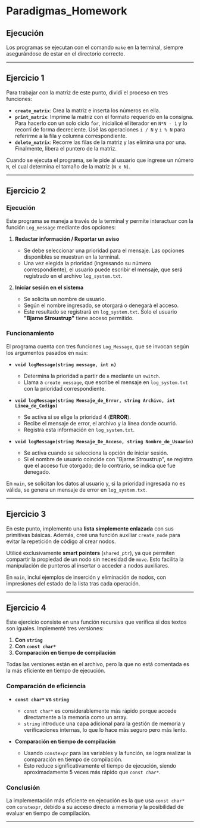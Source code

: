 # Paradigmas_Homework

## Ejecución
Los programas se ejecutan con el comando `make` en la terminal, siempre asegurándose de estar en el directorio correcto.

---

## Ejercicio 1
Para trabajar con la matriz de este punto, dividí el proceso en tres funciones:

- **`create_matrix`**: Crea la matriz e inserta los números en ella.
- **`print_matrix`**: Imprime la matriz con el formato requerido en la consigna. Para hacerlo con un solo ciclo `for`, inicialicé el iterador en `N*N - 1` y lo recorrí de forma decreciente. Usé las operaciones `i / N` y `i % N` para referirme a la fila y columna correspondiente.
- **`delete_matrix`**: Recorre las filas de la matriz y las elimina una por una. Finalmente, libera el puntero de la matriz.

Cuando se ejecuta el programa, se le pide al usuario que ingrese un número `N`, el cual determina el tamaño de la matriz (`N x N`).

---

## Ejercicio 2
### Ejecución
Este programa se maneja a través de la terminal y permite interactuar con la función `Log_message` mediante dos opciones:

1. **Redactar información / Reportar un aviso**
    - Se debe seleccionar una prioridad para el mensaje. Las opciones disponibles se muestran en la terminal.
    - Una vez elegida la prioridad (ingresando su número correspondiente), el usuario puede escribir el mensaje, que será registrado en el archivo `log_system.txt`.

2. **Iniciar sesión en el sistema**
    - Se solicita un nombre de usuario.
    - Según el nombre ingresado, se otorgará o denegará el acceso.
    - Este resultado se registrará en `log_system.txt`. Solo el usuario **"Bjarne Stroustrup"** tiene acceso permitido.

### Funcionamiento
El programa cuenta con tres funciones `Log_Message`, que se invocan según los argumentos pasados en `main`:

- **`void logMessage(string message, int n)`**
    - Determina la prioridad a partir de `n` mediante un `switch`.
    - Llama a `create_message`, que escribe el mensaje en `log_system.txt` con la prioridad correspondiente.

- **`void logMessage(string Mensaje_de_Error, string Archivo, int Linea_de_Codigo)`**
    - Se activa si se elige la prioridad 4 (**ERROR**).
    - Recibe el mensaje de error, el archivo y la línea donde ocurrió.
    - Registra esta información en `log_system.txt`.

- **`void logMessage(string Mensaje_De_Acceso, string Nombre_de_Usuario)`**
    - Se activa cuando se selecciona la opción de iniciar sesión.
    - Si el nombre de usuario coincide con "Bjarne Stroustrup", se registra que el acceso fue otorgado; de lo contrario, se indica que fue denegado.

En `main`, se solicitan los datos al usuario y, si la prioridad ingresada no es válida, se genera un mensaje de error en `log_system.txt`.

---

## Ejercicio 3
En este punto, implemento una **lista simplemente enlazada** con sus primitivas básicas. Además, creé una función auxiliar `create_node` para evitar la repetición de código al crear nodos.

Utilicé exclusivamente **smart pointers** (`shared_ptr`), ya que permiten compartir la propiedad de un nodo sin necesidad de `move`. Esto facilita la manipulación de punteros al insertar o acceder a nodos auxiliares.

En `main`, incluí ejemplos de inserción y eliminación de nodos, con impresiones del estado de la lista tras cada operación.

---

## Ejercicio 4
Este ejercicio consiste en una función recursiva que verifica si dos textos son iguales. Implementé tres versiones:

1. **Con `string`**
2. **Con `const char*`**
3. **Comparación en tiempo de compilación**

Todas las versiones están en el archivo, pero la que no está comentada es la más eficiente en tiempo de ejecución.

### Comparación de eficiencia
- **`const char*` vs `string`**
    - `const char*` es considerablemente más rápido porque accede directamente a la memoria como un array.
    - `string` introduce una capa adicional para la gestión de memoria y verificaciones internas, lo que lo hace más seguro pero más lento.

- **Comparación en tiempo de compilación**
    - Usando `constexpr` para las variables y la función, se logra realizar la comparación en tiempo de compilación.
    - Esto reduce significativamente el tiempo de ejecución, siendo aproximadamente 5 veces más rápido que `const char*`.

### Conclusión
La implementación más eficiente en ejecución es la que usa `const char*` con `constexpr`, debido a su acceso directo a memoria y la posibilidad de evaluar en tiempo de compilación.

---

